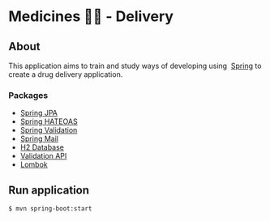 # Medicines 💊💉 - Delivery

## About

This application aims to train and study ways of developing using&nbsp; 
[Spring](http://spring.io) to create a drug delivery application.

### Packages
 - [Spring JPA](https://spring.io/projects/spring-data-jpa)
 - [Spring HATEOAS](https://spring.io/projects/spring-hateoas)
 - [Spring Validation](https://search.maven.org/search?q=g:org.springframework.boot%20AND%20a:spring-boot-starter-validation)
 - [Spring Mail](https://www.baeldung.com/spring-email)
 - [H2 Database](https://www.h2database.com/html/main.html)
 - [Validation API](https://docs.oracle.com/javaee/7/api/javax/validation/package-summary.html)
 - [Lombok](https://projectlombok.org/)


## Run application

```bash
$ mvn spring-boot:start
```
